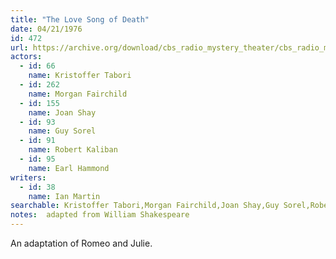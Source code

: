 ```yaml
---
title: "The Love Song of Death"
date: 04/21/1976
id: 472
url: https://archive.org/download/cbs_radio_mystery_theater/cbs_radio_mystery_theater-0451-0500.zip/cbs_radio_mystery_theater-0451-0500%2Fcbsrmt_0472_the_love_song_of_death.mp3
actors:  
  - id: 66
    name: Kristoffer Tabori  
  - id: 262
    name: Morgan Fairchild  
  - id: 155
    name: Joan Shay  
  - id: 93
    name: Guy Sorel  
  - id: 91
    name: Robert Kaliban  
  - id: 95
    name: Earl Hammond
writers:  
  - id: 38
    name: Ian Martin
searchable: Kristoffer Tabori,Morgan Fairchild,Joan Shay,Guy Sorel,Robert Kaliban,Earl Hammond Ian Martin
notes:  adapted from William Shakespeare
---
```

An adaptation of Romeo and Julie.